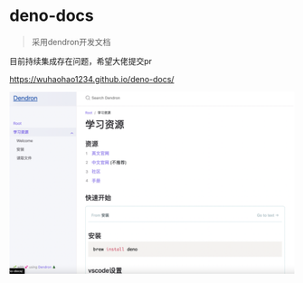 # deno-docs

> 采用dendron开发文档

目前持续集成存在问题，希望大佬提交pr

https://wuhaohao1234.github.io/deno-docs/

![](2021-10-05-01-04-56.png)